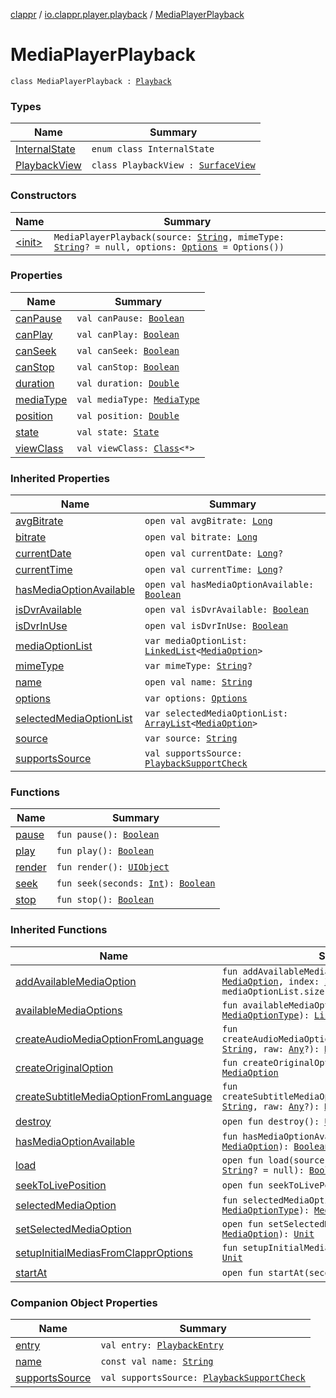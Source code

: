 [clappr](../../index.md) / [io.clappr.player.playback](../index.md) / [MediaPlayerPlayback](./index.md)

# MediaPlayerPlayback

`class MediaPlayerPlayback : `[`Playback`](../../io.clappr.player.components/-playback/index.md)

### Types

| Name | Summary |
|---|---|
| [InternalState](-internal-state/index.md) | `enum class InternalState` |
| [PlaybackView](-playback-view/index.md) | `class PlaybackView : `[`SurfaceView`](https://developer.android.com/reference/android/view/SurfaceView.html) |

### Constructors

| Name | Summary |
|---|---|
| [&lt;init&gt;](-init-.md) | `MediaPlayerPlayback(source: `[`String`](https://kotlinlang.org/api/latest/jvm/stdlib/kotlin/-string/index.html)`, mimeType: `[`String`](https://kotlinlang.org/api/latest/jvm/stdlib/kotlin/-string/index.html)`? = null, options: `[`Options`](../../io.clappr.player.base/-options/index.md)` = Options())` |

### Properties

| Name | Summary |
|---|---|
| [canPause](can-pause.md) | `val canPause: `[`Boolean`](https://kotlinlang.org/api/latest/jvm/stdlib/kotlin/-boolean/index.html) |
| [canPlay](can-play.md) | `val canPlay: `[`Boolean`](https://kotlinlang.org/api/latest/jvm/stdlib/kotlin/-boolean/index.html) |
| [canSeek](can-seek.md) | `val canSeek: `[`Boolean`](https://kotlinlang.org/api/latest/jvm/stdlib/kotlin/-boolean/index.html) |
| [canStop](can-stop.md) | `val canStop: `[`Boolean`](https://kotlinlang.org/api/latest/jvm/stdlib/kotlin/-boolean/index.html) |
| [duration](duration.md) | `val duration: `[`Double`](https://kotlinlang.org/api/latest/jvm/stdlib/kotlin/-double/index.html) |
| [mediaType](media-type.md) | `val mediaType: `[`MediaType`](../../io.clappr.player.components/-playback/-media-type/index.md) |
| [position](position.md) | `val position: `[`Double`](https://kotlinlang.org/api/latest/jvm/stdlib/kotlin/-double/index.html) |
| [state](state.md) | `val state: `[`State`](../../io.clappr.player.components/-playback/-state/index.md) |
| [viewClass](view-class.md) | `val viewClass: `[`Class`](https://developer.android.com/reference/java/lang/Class.html)`<*>` |

### Inherited Properties

| Name | Summary |
|---|---|
| [avgBitrate](../../io.clappr.player.components/-playback/avg-bitrate.md) | `open val avgBitrate: `[`Long`](https://kotlinlang.org/api/latest/jvm/stdlib/kotlin/-long/index.html) |
| [bitrate](../../io.clappr.player.components/-playback/bitrate.md) | `open val bitrate: `[`Long`](https://kotlinlang.org/api/latest/jvm/stdlib/kotlin/-long/index.html) |
| [currentDate](../../io.clappr.player.components/-playback/current-date.md) | `open val currentDate: `[`Long`](https://kotlinlang.org/api/latest/jvm/stdlib/kotlin/-long/index.html)`?` |
| [currentTime](../../io.clappr.player.components/-playback/current-time.md) | `open val currentTime: `[`Long`](https://kotlinlang.org/api/latest/jvm/stdlib/kotlin/-long/index.html)`?` |
| [hasMediaOptionAvailable](../../io.clappr.player.components/-playback/has-media-option-available.md) | `open val hasMediaOptionAvailable: `[`Boolean`](https://kotlinlang.org/api/latest/jvm/stdlib/kotlin/-boolean/index.html) |
| [isDvrAvailable](../../io.clappr.player.components/-playback/is-dvr-available.md) | `open val isDvrAvailable: `[`Boolean`](https://kotlinlang.org/api/latest/jvm/stdlib/kotlin/-boolean/index.html) |
| [isDvrInUse](../../io.clappr.player.components/-playback/is-dvr-in-use.md) | `open val isDvrInUse: `[`Boolean`](https://kotlinlang.org/api/latest/jvm/stdlib/kotlin/-boolean/index.html) |
| [mediaOptionList](../../io.clappr.player.components/-playback/media-option-list.md) | `var mediaOptionList: `[`LinkedList`](https://developer.android.com/reference/java/util/LinkedList.html)`<`[`MediaOption`](../../io.clappr.player.components/-media-option/index.md)`>` |
| [mimeType](../../io.clappr.player.components/-playback/mime-type.md) | `var mimeType: `[`String`](https://kotlinlang.org/api/latest/jvm/stdlib/kotlin/-string/index.html)`?` |
| [name](../../io.clappr.player.components/-playback/name.md) | `open val name: `[`String`](https://kotlinlang.org/api/latest/jvm/stdlib/kotlin/-string/index.html) |
| [options](../../io.clappr.player.components/-playback/options.md) | `var options: `[`Options`](../../io.clappr.player.base/-options/index.md) |
| [selectedMediaOptionList](../../io.clappr.player.components/-playback/selected-media-option-list.md) | `var selectedMediaOptionList: `[`ArrayList`](https://kotlinlang.org/api/latest/jvm/stdlib/kotlin.collections/-array-list/index.html)`<`[`MediaOption`](../../io.clappr.player.components/-media-option/index.md)`>` |
| [source](../../io.clappr.player.components/-playback/source.md) | `var source: `[`String`](https://kotlinlang.org/api/latest/jvm/stdlib/kotlin/-string/index.html) |
| [supportsSource](../../io.clappr.player.components/-playback/supports-source.md) | `val supportsSource: `[`PlaybackSupportCheck`](../../io.clappr.player.components/-playback-support-check.md) |

### Functions

| Name | Summary |
|---|---|
| [pause](pause.md) | `fun pause(): `[`Boolean`](https://kotlinlang.org/api/latest/jvm/stdlib/kotlin/-boolean/index.html) |
| [play](play.md) | `fun play(): `[`Boolean`](https://kotlinlang.org/api/latest/jvm/stdlib/kotlin/-boolean/index.html) |
| [render](render.md) | `fun render(): `[`UIObject`](../../io.clappr.player.base/-u-i-object/index.md) |
| [seek](seek.md) | `fun seek(seconds: `[`Int`](https://kotlinlang.org/api/latest/jvm/stdlib/kotlin/-int/index.html)`): `[`Boolean`](https://kotlinlang.org/api/latest/jvm/stdlib/kotlin/-boolean/index.html) |
| [stop](stop.md) | `fun stop(): `[`Boolean`](https://kotlinlang.org/api/latest/jvm/stdlib/kotlin/-boolean/index.html) |

### Inherited Functions

| Name | Summary |
|---|---|
| [addAvailableMediaOption](../../io.clappr.player.components/-playback/add-available-media-option.md) | `fun addAvailableMediaOption(media: `[`MediaOption`](../../io.clappr.player.components/-media-option/index.md)`, index: `[`Int`](https://kotlinlang.org/api/latest/jvm/stdlib/kotlin/-int/index.html)` = mediaOptionList.size): `[`Unit`](https://kotlinlang.org/api/latest/jvm/stdlib/kotlin/-unit/index.html) |
| [availableMediaOptions](../../io.clappr.player.components/-playback/available-media-options.md) | `fun availableMediaOptions(type: `[`MediaOptionType`](../../io.clappr.player.components/-media-option-type/index.md)`): `[`List`](https://kotlinlang.org/api/latest/jvm/stdlib/kotlin.collections/-list/index.html)`<`[`MediaOption`](../../io.clappr.player.components/-media-option/index.md)`>` |
| [createAudioMediaOptionFromLanguage](../../io.clappr.player.components/-playback/create-audio-media-option-from-language.md) | `fun createAudioMediaOptionFromLanguage(language: `[`String`](https://kotlinlang.org/api/latest/jvm/stdlib/kotlin/-string/index.html)`, raw: `[`Any`](https://kotlinlang.org/api/latest/jvm/stdlib/kotlin/-any/index.html)`?): `[`MediaOption`](../../io.clappr.player.components/-media-option/index.md) |
| [createOriginalOption](../../io.clappr.player.components/-playback/create-original-option.md) | `fun createOriginalOption(raw: `[`Any`](https://kotlinlang.org/api/latest/jvm/stdlib/kotlin/-any/index.html)`?): `[`MediaOption`](../../io.clappr.player.components/-media-option/index.md) |
| [createSubtitleMediaOptionFromLanguage](../../io.clappr.player.components/-playback/create-subtitle-media-option-from-language.md) | `fun createSubtitleMediaOptionFromLanguage(language: `[`String`](https://kotlinlang.org/api/latest/jvm/stdlib/kotlin/-string/index.html)`, raw: `[`Any`](https://kotlinlang.org/api/latest/jvm/stdlib/kotlin/-any/index.html)`?): `[`MediaOption`](../../io.clappr.player.components/-media-option/index.md) |
| [destroy](../../io.clappr.player.components/-playback/destroy.md) | `open fun destroy(): `[`Unit`](https://kotlinlang.org/api/latest/jvm/stdlib/kotlin/-unit/index.html) |
| [hasMediaOptionAvailable](../../io.clappr.player.components/-playback/has-media-option-available.md) | `fun hasMediaOptionAvailable(mediaOption: `[`MediaOption`](../../io.clappr.player.components/-media-option/index.md)`): `[`Boolean`](https://kotlinlang.org/api/latest/jvm/stdlib/kotlin/-boolean/index.html) |
| [load](../../io.clappr.player.components/-playback/load.md) | `open fun load(source: `[`String`](https://kotlinlang.org/api/latest/jvm/stdlib/kotlin/-string/index.html)`, mimeType: `[`String`](https://kotlinlang.org/api/latest/jvm/stdlib/kotlin/-string/index.html)`? = null): `[`Boolean`](https://kotlinlang.org/api/latest/jvm/stdlib/kotlin/-boolean/index.html) |
| [seekToLivePosition](../../io.clappr.player.components/-playback/seek-to-live-position.md) | `open fun seekToLivePosition(): `[`Boolean`](https://kotlinlang.org/api/latest/jvm/stdlib/kotlin/-boolean/index.html) |
| [selectedMediaOption](../../io.clappr.player.components/-playback/selected-media-option.md) | `fun selectedMediaOption(type: `[`MediaOptionType`](../../io.clappr.player.components/-media-option-type/index.md)`): `[`MediaOption`](../../io.clappr.player.components/-media-option/index.md)`?` |
| [setSelectedMediaOption](../../io.clappr.player.components/-playback/set-selected-media-option.md) | `open fun setSelectedMediaOption(mediaOption: `[`MediaOption`](../../io.clappr.player.components/-media-option/index.md)`): `[`Unit`](https://kotlinlang.org/api/latest/jvm/stdlib/kotlin/-unit/index.html) |
| [setupInitialMediasFromClapprOptions](../../io.clappr.player.components/-playback/setup-initial-medias-from-clappr-options.md) | `fun setupInitialMediasFromClapprOptions(): `[`Unit`](https://kotlinlang.org/api/latest/jvm/stdlib/kotlin/-unit/index.html) |
| [startAt](../../io.clappr.player.components/-playback/start-at.md) | `open fun startAt(seconds: `[`Int`](https://kotlinlang.org/api/latest/jvm/stdlib/kotlin/-int/index.html)`): `[`Boolean`](https://kotlinlang.org/api/latest/jvm/stdlib/kotlin/-boolean/index.html) |

### Companion Object Properties

| Name | Summary |
|---|---|
| [entry](entry.md) | `val entry: `[`PlaybackEntry`](../../io.clappr.player.components/-playback-entry/index.md) |
| [name](name.md) | `const val name: `[`String`](https://kotlinlang.org/api/latest/jvm/stdlib/kotlin/-string/index.html) |
| [supportsSource](supports-source.md) | `val supportsSource: `[`PlaybackSupportCheck`](../../io.clappr.player.components/-playback-support-check.md) |
